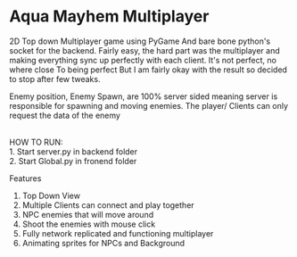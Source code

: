 # Aqua Mayhem Multiplayer

2D Top down Multiplayer game using PyGame And bare bone python's socket for the backend. Fairly easy, the hard part was
the multiplayer and making everything sync up perfectly with each client. It's not perfect, no where close To being
perfect But I am fairly okay with the result so decided to stop after few tweaks.

Enemy position, Enemy Spawn, are 100% server sided meaning server is responsible for spawning and moving enemies. The
player/ Clients can only request the data of the enemy

<br>
HOW TO RUN:
<br>
1. Start server.py in backend folder <br>
2. Start Global.py in fronend folder


<br>


Features

1. Top Down View
2. Multiple Clients can connect and play together
3. NPC enemies that will move around
4. Shoot the enemies with mouse click
5. Fully network replicated and functioning multiplayer
6. Animating sprites for NPCs and Background
